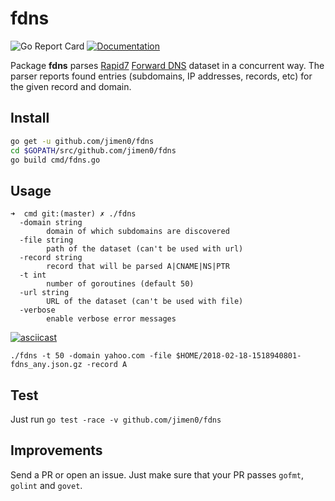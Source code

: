 # fdns

![Go Report Card](https://goreportcard.com/badge/github.com/jimen0/fdns)
[![Documentation](https://godoc.org/github.com/jimen0/fdns?status.svg)](http://godoc.org/github.com/jimen0/fdns)


Package **fdns** parses [Rapid7](https://www.rapid7.com/) [Forward DNS](https://github.com/rapid7/sonar/wiki/Forward-DNS) dataset in a concurrent way. The parser reports found entries (subdomains, IP addresses, records, etc) for the given record and domain.

## Install

```sh
go get -u github.com/jimen0/fdns
cd $GOPATH/src/github.com/jimen0/fdns
go build cmd/fdns.go
```

## Usage

```
➜  cmd git:(master) ✗ ./fdns
  -domain string
    	domain of which subdomains are discovered
  -file string
    	path of the dataset (can't be used with url)
  -record string
    	record that will be parsed A|CNAME|NS|PTR
  -t int
    	number of goroutines (default 50)
  -url string
    	URL of the dataset (can't be used with file)
  -verbose
    	enable verbose error messages

```

[![asciicast](https://asciinema.org/a/lE3p8BLDcCOk5uOaRRDhbzDVY.png)](https://asciinema.org/a/lE3p8BLDcCOk5uOaRRDhbzDVY)

```
./fdns -t 50 -domain yahoo.com -file $HOME/2018-02-18-1518940801-fdns_any.json.gz -record A
```

## Test

Just run `go test -race -v github.com/jimen0/fdns`

## Improvements

Send a PR or open an issue. Just make sure that your PR passes `gofmt`, `golint` and `govet`.
